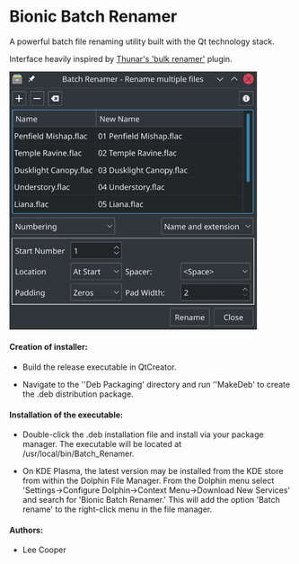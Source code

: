# Bionic Batch Renamer

A powerful batch file renaming utility built with the Qt technology stack.

Interface heavily inspired by [Thunar's 'bulk renamer'](https://docs.xfce.org/xfce/thunar/bulk-renamer/start) plugin.

<img title="" src="./Images/Bionic_Batch_Renamer.png" alt="Bionic_Batch_Renamer.png" width="441">

#### Creation of installer:

- Build the release executable in QtCreator.

- Navigate to the ''Deb Packaging' directory and run ''MakeDeb' to create the .deb distribution package.

#### Installation of the executable:

- Double-click the .deb installation file and install via your package manager. The executable will be located at /usr/local/bin/Batch_Renamer.

- On KDE Plasma, the latest version may be installed from the KDE store from within the Dolphin File Manager. From the Dolphin menu select 'Settings->Configure Dolphin->Context Menu->Download New Services' and search for 'Bionic Batch Renamer.' This will add the option 'Batch rename' to the right-click menu in the file manager. 

#### Authors:

- Lee Cooper
